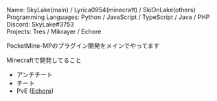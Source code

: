Name: SkyLake(main) / Lyrica0954(minecraft) / SkiOnLake(others)  
Programming Languages: Python / JavaScript / TypeScript / Java / PHP  
Discord: SkyLake#3753  
Projects: Tres / Mikrayer / Echore

PocketMine-MPのプラグイン開発をメインでやってます

Minecraftで開発してること
- アンチチート
- チート
- PvE ([Echore](https://github.com/Echore-Server
))